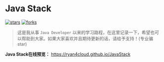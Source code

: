 # Java Stack

[![stars](https://badgen.net/github/stars/ryan4cloud/JavaStack?icon=github&color=4ab8a1)](https://github.com/ryan4cloud/JavaStack) [![forks](https://badgen.net/github/forks/ryan4cloud/JavaStack?icon=github&color=4ab8a1)](https://github.com/ryan4cloud/JavaStack)

> 这是我从事 `Java Developer` 以来的学习路程，在这里记录一下，希望也可以帮助到大家。如果大家喜欢并且期待更新的话，请给予支持！(专业骗star)

**Java Stack在线预览：** https://ryan4cloud.github.io/JavaStack